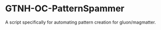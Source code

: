 # GTNH-OC-PatternSpammer
A script specifically for automating pattern creation for gluon/magmatter.
